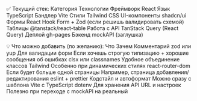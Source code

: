 ✅ Текущий стек:
Категория	Технологии
Фреймворк	React
Язык	TypeScript
Бандлер	Vite
Стили	Tailwind CSS
UI-компоненты	shadcn/ui
Формы	React Hook Form + Zod (если решишь валидировать схемой)
Таблицы	@tanstack/react-table
Работа с API	TanStack Query (React Query)
Деплой	gh-pages
Бэкенд	mockAPI (заглушка)

💡 Что можно добавить (по желанию):
Что	Зачем	Комментарий
zod или yup	Для валидации форм	Если хочешь строгую типизацию + хорошие сообщения об ошибках
clsx или classnames	Удобное объединение классов Tailwind	Особенно при динамических стилях
react-router-dom	Если будет больше одной страницы	Например, страница добавления/редактирования
eslint + prettier	Кодстайл и автоформат	Можно сразу с шаблона Vite с TypeScript
dotenv	Для хранения API URL и настроек	Полезно при переходе с mockAPI на реальный